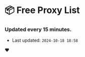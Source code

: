 # :package: Free Proxy List
### Updated every 15 minutes.

- Last updated: `2024-10-18 18:58`

:heart:
